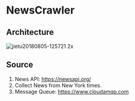 # NewsCrawler

## Architecture
![jietu20180805-125721 2x](https://user-images.githubusercontent.com/10342877/43688006-1e6dde4a-98af-11e8-9a5c-2c7173357618.jpg)


## Source
1. News API: https://newsapi.org/
2. Collect News from New York times.
3. Message Queue: https://www.cloudamqp.com